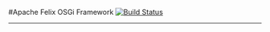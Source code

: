 #Apache Felix OSGi Framework [![Build Status](https://travis-ci.org/snefru/org.apache.felix.framework.svg?branch=master)](https://travis-ci.org/snefru/org.apache.felix.framework)
***

